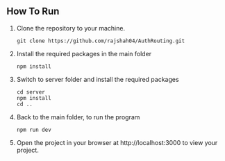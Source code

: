 ## How To Run

1. Clone the repository to your machine.

   ```
   git clone https://github.com/rajshah04/AuthRouting.git
   ```
   
2. Install the required packages in the main folder

   ```
   npm install
   ```
   
3. Switch to server folder and install the required packages

   ```
   cd server
   npm install
   cd ..
   ```

4. Back to the main folder, to run the program

   ```
   npm run dev
   ```

5. Open the project in your browser at http://localhost:3000 to view your project.

